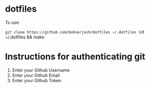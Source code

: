# dotfiles

To use:

`git clone https://github.com/bohnerjosh/dotfiles ~/.dotfiles`
`cd ~/.dotfiles && make

# Instructions for authenticating git

1. Enter your Github Username
2. Enter your Github Email
3. Enter your Github Token
